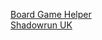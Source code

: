 [Board Game Helper](https://nightb1ade.github.io/Board-Game-Helper/)  
[Shadowrun UK](https://nightb1ade.github.io/Shadowrun-UK/)
